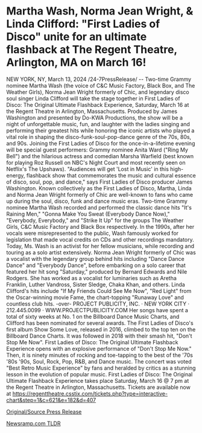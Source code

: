 # Martha Wash, Norma Jean Wright, & Linda Clifford: "First Ladies of Disco" unite for an ultimate flashback at The Regent Theatre, Arlington, MA on March 16!

NEW YORK, NY, March 13, 2024 /24-7PressRelease/ -- Two-time Grammy nominee Martha Wash (the voice of C&C Music Factory, Black Box, and The Weather Girls), Norma Jean Wright formerly of Chic, and legendary disco soul singer Linda Clifford will take the stage together in First Ladies of Disco: The Original Ultimate Flashback Experience, Saturday, March 16 at the Regent Theatre in Arlington, Massachusetts. Produced by James Washington and presented by Do-KWA Productions, the show will be a night of unforgettable music, fun, and laughter with the ladies singing and performing their greatest hits while honoring the iconic artists who played a vital role in shaping the disco-funk-soul-pop-dance genre of the 70s, 80s, and 90s.  Joining the First Ladies of Disco for the once-in-a-lifetime evening will be special guest performers: Grammy nominee Anita Ward ("Ring My Bell") and the hilarious actress and comedian Marsha Warfield (best known for playing Roz Russell on NBC's Night Court and most recently seen on Netflix's The Upshaws).   "Audiences will get 'Lost in Music' in this high-energy, flashback show that commemorates the music and cultural essence of disco, soul, pop, and dance," says First Ladies of Disco producer James Washington.  Known collectively as the First Ladies of Disco, Martha, Linda and Norma Jean Wright formerly of Chic are well-known to fans who came up during the soul, disco, funk and dance music eras. Two-time Grammy nominee Martha Wash recorded and performed the classic dance hits "It's Raining Men," "Gonna Make You Sweat (Everybody Dance Now)," "Everybody, Everybody," and "Strike It Up" for the groups The Weather Girls, C&C Music Factory and Black Box respectively. In the 1990s, after her vocals were misrepresented to the public, Wash famously worked for legislation that made vocal credits on CDs and other recordings mandatory. Today, Ms. Wash is an activist for her fellow musicians, while recording and touring as a solo artist extensively.  Norma Jean Wright formerly of Chic was a vocalist with the legendary group behind hits including "Dance Dance Dance" and "Everybody Dance", before embarking on a solo career that featured her hit song "Saturday," produced by Bernard Edwards and Nile Rodgers. She has worked as a vocalist for luminaries such as Aretha Franklin, Luther Vandross, Sister Sledge, Chaka Khan, and others.   Linda Clifford's hits include "If My Friends Could See Me Now", "Red Light" from the Oscar-winning movie Fame, the chart-topping "Runaway Love" and countless club hits.  -over-  PROJECT PUBLICITY, INC. · NEW YORK CITY · 212.445.0099 · WWW.PROJECTPUBLICITY.COM  Her songs have spent a total of sixty weeks at No. 1 on the Billboard Dance Music Charts, and Clifford has been nominated for several awards.   The First Ladies of Disco's first album Show Some Love, released in 2016, climbed to the top ten on the Billboard Dance Charts. It was followed in 2018 with their smash hit, "Don't Stop Me Now".   First Ladies of Disco: The Original Ultimate Flashback Experience opens with an explosive performance of "Don't Stop Me Now." Then, it is ninety minutes of rocking and toe-tapping to the best of the '70s '80s '90s, Soul, Rock, Pop, R&B, and Dance music. The concert was voted "Best Retro Music Experience" by fans and heralded by critics as a stunning lesson in the evolution of popular music.  First Ladies of Disco: The Original Ultimate Flashback Experience takes place Saturday, March 16 @ 7 pm at the Regent Theatre in Arlington, Massachusetts. Tickets are available now at https://regenttheatre.csstix.com/tickets.php?type=interactive-chart&step=1&c=621&e=182&d=407 

[Original/Source Press Release](https://www.24-7pressrelease.com/press-release/509193/martha-wash-norma-jean-wright-linda-clifford-first-ladies-of-disco-unite-for-an-ultimate-flashback-at-the-regent-theatre-arlington-ma-on-march-16) 

[Newsramp.com TLDR](https://newsramp.com/None) 